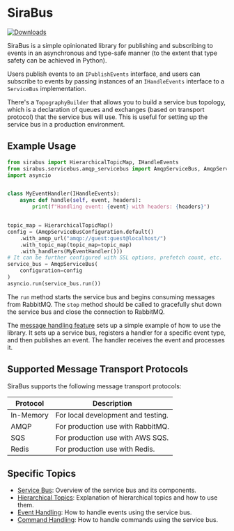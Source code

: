 # SiraBus

[![Downloads](https://static.pepy.tech/badge/sirabus)](https://pepy.tech/project/sirabus)

SiraBus is a simple opinionated library for publishing and subscribing to events in an asynchronous and type-safe
manner (to the extent that type safety can be achieved in Python).

Users publish events to an `IPublishEvents` interface, and users can subscribe to events by passing instances of an
`IHandleEvents` interface to a `ServiceBus` implementation.

There's a `TopographyBuilder` that allows you to build a service bus topology, which is a declaration of queues and
exchanges (based on transport protocol) that the service bus will use. This is useful for setting up the service bus in
a production environment.

## Example Usage

```python
from sirabus import HierarchicalTopicMap, IHandleEvents
from sirabus.servicebus.amqp_servicebus import AmqpServiceBus, AmqpServiceBusConfiguration
import asyncio


class MyEventHandler(IHandleEvents):
    async def handle(self, event, headers):
        print(f"Handling event: {event} with headers: {headers}")


topic_map = HierarchicalTopicMap()
config = (AmqpServiceBusConfiguration.default()
    .with_amqp_url("amqp://guest:guest@localhost/")
    .with_topic_map(topic_map=topic_map)
    .with_handlers(MyEventHandler()))
# It can be further configured with SSL options, prefetch count, etc.
service_bus = AmqpServiceBus(
    configuration=config
)
asyncio.run(service_bus.run())
```

The `run` method starts the service bus and begins consuming messages from RabbitMQ.
The `stop` method should be called to gracefully shut down the service bus and close the connection to RabbitMQ.

The [message handling feature](https://github.com/jjrdk/sirabus/blob/master/tests/features/message_handling.feature) sets up a simple example of how to use the
library. It sets up a service bus, registers a handler for a specific event type, and then publishes an event.
The handler receives the event and processes it.

## Supported Message Transport Protocols

SiraBus supports the following message transport protocols:

| Protocol  | Description                        |
|-----------|------------------------------------|
| In-Memory | For local development and testing. |
| AMQP      | For production use with RabbitMQ.  |
| SQS       | For production use with AWS SQS.   |
| Redis     | For production use with Redis.     |

## Specific Topics

- [Service Bus](https://github.com/jjrdk/sirabus/blob/master/docs/service_bus.md): Overview of the service bus and its components.
- [Hierarchical Topics](https://github.com/jjrdk/sirabus/blob/master/docs/hierarchical_topics.md): Explanation of hierarchical topics and how to use them.
- [Event Handling](https://github.com/jjrdk/sirabus/blob/master/docs/event_handling.md): How to handle events using the service bus.
- [Command Handling](https://github.com/jjrdk/sirabus/blob/master/docs/command_handling.md): How to handle commands using the service bus.
